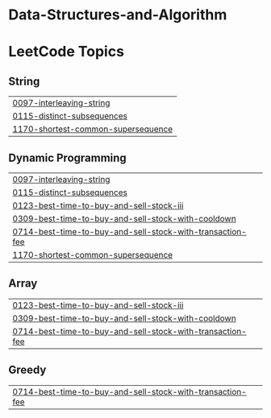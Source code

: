# Data-Structures-and-Algorithm


<!---LeetCode Topics Start-->
# LeetCode Topics
## String
|  |
| ------- |
| [0097-interleaving-string](https://github.com/Satyam-Singh1/Data-Structures-and-Algorithm/tree/master/0097-interleaving-string) |
| [0115-distinct-subsequences](https://github.com/Satyam-Singh1/Data-Structures-and-Algorithm/tree/master/0115-distinct-subsequences) |
| [1170-shortest-common-supersequence](https://github.com/Satyam-Singh1/Data-Structures-and-Algorithm/tree/master/1170-shortest-common-supersequence) |
## Dynamic Programming
|  |
| ------- |
| [0097-interleaving-string](https://github.com/Satyam-Singh1/Data-Structures-and-Algorithm/tree/master/0097-interleaving-string) |
| [0115-distinct-subsequences](https://github.com/Satyam-Singh1/Data-Structures-and-Algorithm/tree/master/0115-distinct-subsequences) |
| [0123-best-time-to-buy-and-sell-stock-iii](https://github.com/Satyam-Singh1/Data-Structures-and-Algorithm/tree/master/0123-best-time-to-buy-and-sell-stock-iii) |
| [0309-best-time-to-buy-and-sell-stock-with-cooldown](https://github.com/Satyam-Singh1/Data-Structures-and-Algorithm/tree/master/0309-best-time-to-buy-and-sell-stock-with-cooldown) |
| [0714-best-time-to-buy-and-sell-stock-with-transaction-fee](https://github.com/Satyam-Singh1/Data-Structures-and-Algorithm/tree/master/0714-best-time-to-buy-and-sell-stock-with-transaction-fee) |
| [1170-shortest-common-supersequence](https://github.com/Satyam-Singh1/Data-Structures-and-Algorithm/tree/master/1170-shortest-common-supersequence) |
## Array
|  |
| ------- |
| [0123-best-time-to-buy-and-sell-stock-iii](https://github.com/Satyam-Singh1/Data-Structures-and-Algorithm/tree/master/0123-best-time-to-buy-and-sell-stock-iii) |
| [0309-best-time-to-buy-and-sell-stock-with-cooldown](https://github.com/Satyam-Singh1/Data-Structures-and-Algorithm/tree/master/0309-best-time-to-buy-and-sell-stock-with-cooldown) |
| [0714-best-time-to-buy-and-sell-stock-with-transaction-fee](https://github.com/Satyam-Singh1/Data-Structures-and-Algorithm/tree/master/0714-best-time-to-buy-and-sell-stock-with-transaction-fee) |
## Greedy
|  |
| ------- |
| [0714-best-time-to-buy-and-sell-stock-with-transaction-fee](https://github.com/Satyam-Singh1/Data-Structures-and-Algorithm/tree/master/0714-best-time-to-buy-and-sell-stock-with-transaction-fee) |
<!---LeetCode Topics End-->
